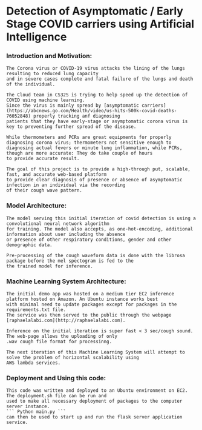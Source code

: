 # Detection of Asymptomatic / Early Stage COVID carriers using Artificial Intelligence

### Introduction and Motivation:
    The Corona virus or COVID-19 virus attacks the lining of the lungs resulting to reduced lung capacity
    and in severe cases complete and fatal failure of the lungs and death of the individual.
    
    The Cloud team in CS32S is trying to help speed up the detection of COVID using machine learning.
    Since the virus is mainly spread by [asymptomatic carriers] (https://abcnews.go.com/Health/video/us-hits-500k-covid-deaths-76052848) properly tracking anf diagnosing
    patients that they have early-stage or asymptomatic corona virus is key to preventing further spread of the disease.
    
    While thermometers and PCRs are great equipments for properly diagnosing corona virus; thermometers not sensitive enough to
    diagnosing actual fevers or minute lung inflammation, while PCRs, though are more accurate: They do take couple of hours
    to provide accurate result.
    
    The goal of this project is to provide a high-through put, scalable, fast, and accurate web-based platform
    to provide clear diagnosis of presence or absence of asymptomatic infection in an individual via the recording 
    of their cough wave pattern.
    

### Model Architecture:
    The model serving this initial iteration of covid detection is using a convolutional neural network algorithm
    for training. The model also accepts, as one-hot-encoding, additional information about user including the absence 
    or presence of other respiratory conditions, gender and other demographic data.
    
    Pre-processing of the cough waveform data is done with the librosa package before the mel spectogram is fed to the 
    the trained model for inference.


### Machine Learning System Architecture:
    The initial demo app was hosted on a medium tier EC2 inference platform hosted on Amazon. An Ubuntu instance works best
    with minimal need to update packages except for packages in the requirements.txt file.
    The service was then served to the public through the webpage [raphaelalabi.com](http://raphaelalabi.com).
    
    Inference on the initial iteration is super fast < 3 sec/cough sound. The web-page allows the uploading of only
    .wav cough file format for processinng.
    
    The next iteration of this Machine Learning System will attempt to solve the problem of horizontal scalability using 
    AWS lambda services.
    
    
### Deployment and Using this code:
    This code was written and deployed to an Ubuntu environment on EC2. The deployment.sh file can be run and 
    used to make all necessary deployment of packages to the computer server instance.
    ``` Python main.py ```
    can then be used to start up and run the flask server application service. 
    

    

